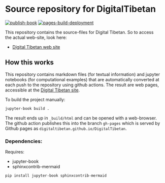 # Source repository for DigitalTibetan

[![publish-book](https://github.com/DigitalTibetan/DigitalTibetan/actions/workflows/Publish.yml/badge.svg)](https://github.com/DigitalTibetan/DigitalTibetan/actions/workflows/Publish.yml)
[![pages-build-deployment](https://github.com/DigitalTibetan/DigitalTibetan/actions/workflows/pages/pages-build-deployment/badge.svg)](https://github.com/DigitalTibetan/DigitalTibetan/actions/workflows/pages/pages-build-deployment)

This repository contains the source-files for Digital Tibetan. So to access the actual web-site, look here:

* [Digital Tibetan web site](https://digitaltibetan.github.io/DigitalTibetan/)

## How this works

This repository contains markdown files (for textual information) and jupyter notebooks (for computational examples) that are automatically converted at each push to the repository using github actions. The result are web pages, accessible at the [Digital Tibetan site](https://digitaltibetan.github.io/DigitalTibetan/).

To build the project manually:

```bash
jupyter-book build .
```

The result ends up in `_build/html` and can be opened with a web-browser. The github action publishes this into the branch `gh-pages` which is served by Github pages as `digitaltibetan.github.io/DigitalTibetan`.

### Dependencies:

Requires:
- jupyter-book
- sphinxcontrib-mermaid

```
pip install jupyter-book sphinxcontrib-mermaid
```

